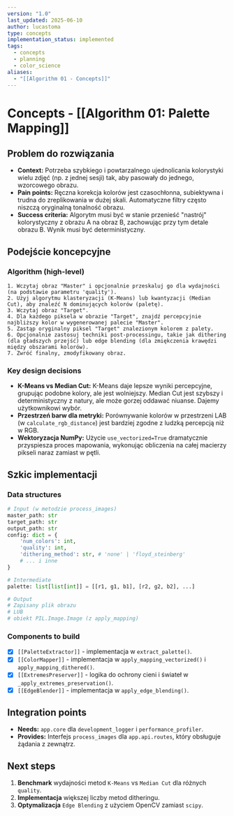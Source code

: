 ```yaml
---
version: "1.0"
last_updated: 2025-06-10
author: lucastoma
type: concepts
implementation_status: implemented
tags:
  - concepts
  - planning
  - color_science
aliases:
  - "[[Algorithm 01 - Concepts]]"
---
```


# Concepts - [[Algorithm 01: Palette Mapping]]

## Problem do rozwiązania

- **Context:** Potrzeba szybkiego i powtarzalnego ujednolicania kolorystyki wielu zdjęć (np. z jednej sesji) tak, aby pasowały do jednego, wzorcowego obrazu.
- **Pain points:** Ręczna korekcja kolorów jest czasochłonna, subiektywna i trudna do zreplikowania w dużej skali. Automatyczne filtry często niszczą oryginalną tonalność obrazu.
- **Success criteria:** Algorytm musi być w stanie przenieść "nastrój" kolorystyczny z obrazu A na obraz B, zachowując przy tym detale obrazu B. Wynik musi być deterministyczny.

## Podejście koncepcyjne

### Algorithm (high-level)

```
1. Wczytaj obraz "Master" i opcjonalnie przeskaluj go dla wydajności (na podstawie parametru 'quality').
2. Użyj algorytmu klasteryzacji (K-Means) lub kwantyzacji (Median Cut), aby znaleźć N dominujących kolorów (paletę).
3. Wczytaj obraz "Target".
4. Dla każdego piksela w obrazie "Target", znajdź percepcyjnie najbliższy kolor w wygenerowanej palecie "Master".
5. Zastąp oryginalny piksel "Target" znalezionym kolorem z palety.
6. Opcjonalnie zastosuj techniki post-processingu, takie jak dithering (dla gładszych przejść) lub edge blending (dla zmiękczenia krawędzi między obszarami kolorów).
7. Zwróć finalny, zmodyfikowany obraz.
```

### Key design decisions

- **K-Means vs Median Cut:** K-Means daje lepsze wyniki percepcyjne, grupując podobne kolory, ale jest wolniejszy. Median Cut jest szybszy i deterministyczny z natury, ale może gorzej oddawać niuanse. Dajemy użytkownikowi wybór.
- **Przestrzeń barw dla metryki:** Porównywanie kolorów w przestrzeni LAB (w `calculate_rgb_distance`) jest bardziej zgodne z ludzką percepcją niż w RGB.
- **Wektoryzacja NumPy:** Użycie `use_vectorized=True` dramatycznie przyspiesza proces mapowania, wykonując obliczenia na całej macierzy pikseli naraz zamiast w pętli.

## Szkic implementacji

### Data structures

```python
# Input (w metodzie process_images)
master_path: str
target_path: str
output_path: str
config: dict = {
    'num_colors': int,
    'quality': int,
    'dithering_method': str, # 'none' | 'floyd_steinberg'
    # ... i inne
}

# Intermediate
palette: list[list[int]] = [[r1, g1, b1], [r2, g2, b2], ...]

# Output
# Zapisany plik obrazu
# LUB
# obiekt PIL.Image.Image (z apply_mapping)
```

### Components to build

- [x] `[[PaletteExtractor]]` - implementacja w `extract_palette()`.
- [x] `[[ColorMapper]]` - implementacja w `apply_mapping_vectorized()` i `apply_mapping_dithered()`.
- [x] `[[ExtremesPreserver]]` - logika do ochrony cieni i świateł w `_apply_extremes_preservation()`.
- [x] `[[EdgeBlender]]` - implementacja w `apply_edge_blending()`.

## Integration points

- **Needs:** `app.core` dla `development_logger` i `performance_profiler`.
- **Provides:** Interfejs `process_images` dla `app.api.routes`, który obsługuje żądania z zewnątrz.

## Next steps

1. **Benchmark** wydajności metod `K-Means` vs `Median Cut` dla różnych `quality`.
2. **Implementacja** większej liczby metod ditheringu.
3. **Optymalizacja** `Edge Blending` z użyciem OpenCV zamiast `scipy`.
